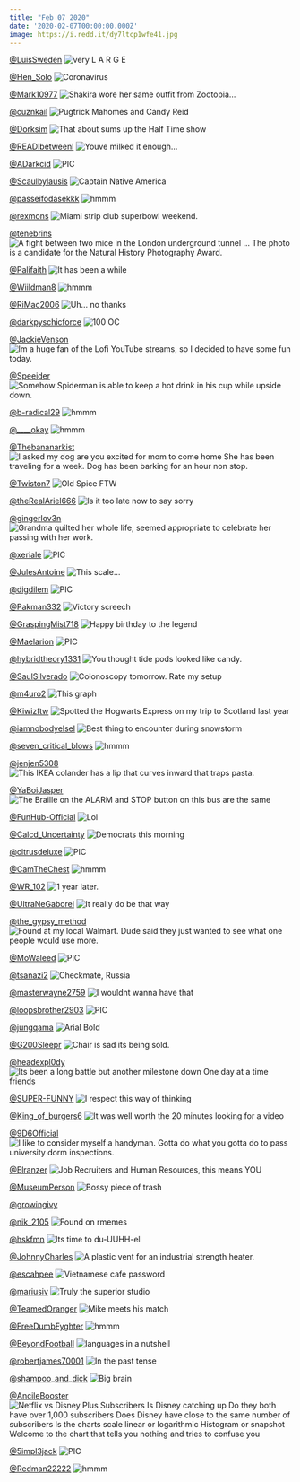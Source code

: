 ```yaml
---
title: "Feb 07 2020"
date: '2020-02-07T00:00:00.000Z'
image: https://i.redd.it/dy7ltcp1wfe41.jpg
---
```


<a href="https://www.reddit.com/r/memes/comments/ey563n/very_l_a_r_g_e/">@LuisSweden</a>
<img class="post-img" src="https://i.redd.it/6bx15ds3roe41.jpg" alt="very L A R G E" title="very L A R G E" />


<a href="https://www.reddit.com/r/Funnypics/comments/ex74b5/coronavirus/">@Hen_Solo</a>
<img class="post-img" src="https://i.redd.it/8hipgsy6sbe41.png" alt="Coronavirus" title="Coronavirus" />


<a href="https://www.reddit.com/r/Funnypics/comments/eyet1d/shakira_wore_her_same_outfit_from_zootopia/">@Mark10977</a>
<img class="post-img" src="https://i.redd.it/ns0i4hfk6se41.jpg" alt="Shakira wore her same outfit from Zootopia..." title="Shakira wore her same outfit from Zootopia..." />


<a href="https://www.reddit.com/r/Funnypics/comments/eywj87/pugtrick_mahomes_and_candy_reid/">@cuznkail</a>
<img class="post-img" src="https://i.redd.it/wiwj1256wye41.jpg" alt="Pugtrick Mahomes and Candy Reid" title="Pugtrick Mahomes and Candy Reid" />


<a href="https://www.reddit.com/r/funny/comments/exyzko/that_about_sums_up_the_half_time_show/">@Dorksim</a>
<img class="post-img" src="https://i.imgur.com/TSdPSo6.jpg" alt="That about sums up the Half Time show" title="That about sums up the Half Time show" />


<a href="https://www.reddit.com/r/AdviceAnimals/comments/exxuw3/youve_milked_it_enough/">@READlbetweenl</a>
<img class="post-img" src="https://i.redd.it/s25k7087nle41.jpg" alt="Youve milked it enough..." title="Youve milked it enough..." />


<a href="https://www.reddit.com/r/nocontextpics/comments/eynzbp/pic/">@ADarkcid</a>
<img class="post-img" src="https://i.redd.it/9078rorntve41.jpg" alt="PIC" title="PIC" />


<a href="https://www.reddit.com/r/pics/comments/eyv1df/captain_native_america/">@Scaulbylausis</a>
<img class="post-img" src="https://i.imgur.com/Oy2G58t.jpg" alt="Captain Native America" title="Captain Native America" />


<a href="https://www.reddit.com/r/hmmm/comments/eyc5sy/hmmm/">@passeifodasekkk</a>
<img class="post-img" src="https://i.redd.it/v1ozrr7qdre41.png" alt="hmmm" title="hmmm" />


<a href="https://www.reddit.com/r/pics/comments/ez8suj/miami_strip_club_superbowl_weekend/">@rexmons</a>
<img class="post-img" src="https://i.redd.it/lypu9rq4m3f41.jpg" alt="Miami strip club superbowl weekend." title="Miami strip club superbowl weekend." />


<a href="https://www.reddit.com/r/pics/comments/ex4bkd/a_fight_between_two_mice_in_the_london/">@tenebrins</a>
<img class="post-img" src="https://imgur.com/rzIS27V.jpg" alt="A fight between two mice in the London underground tunnel ... The photo is a candidate for the Natural History Photography Award." title="A fight between two mice in the London underground tunnel ... The photo is a candidate for the Natural History Photography Award." />


<a href="https://www.reddit.com/r/AdviceAnimals/comments/ewwps8/it_has_been_a_while/">@Palifaith</a>
<img class="post-img" src="https://i.redd.it/brm8u9u347e41.jpg" alt="It has been a while" title="It has been a while" />


<a href="https://www.reddit.com/r/hmmm/comments/eywzn3/hmmm/">@Wiildman8</a>
<img class="post-img" src="https://i.redd.it/2cexy7bb1ze41.jpg" alt="hmmm" title="hmmm" />


<a href="https://www.reddit.com/r/funnysigns/comments/ewv4or/uh_no_thanks/">@RiMac2006</a>
<img class="post-img" src="https://i.redd.it/xzz5q8ikk6e41.jpg" alt="Uh... no thanks" title="Uh... no thanks" />


<a href="https://www.reddit.com/r/funnysigns/comments/eyjmgn/100_oc/">@darkpyschicforce</a>
<img class="post-img" src="https://i.redd.it/rac08wurtte41.jpg" alt="100 OC" title="100 OC" />


<a href="https://www.reddit.com/r/pics/comments/exght7/im_a_huge_fan_of_the_lofi_youtube_streams_so_i/">@JackieVenson</a>
<img class="post-img" src="https://i.redd.it/n7clxgszyee41.jpg" alt="Im a huge fan of the Lofi YouTube streams, so I decided to have some fun today." title="Im a huge fan of the Lofi YouTube streams, so I decided to have some fun today." />


<a href="https://www.reddit.com/r/CrappyDesign/comments/eyxof1/somehow_spiderman_is_able_to_keep_a_hot_drink_in/">@Speeider</a>
<img class="post-img" src="https://i.redd.it/a2lvmvxv8ze41.jpg" alt="Somehow Spiderman is able to keep a hot drink in his cup while upside down." title="Somehow Spiderman is able to keep a hot drink in his cup while upside down." />


<a href="https://www.reddit.com/r/hmmm/comments/ex309j/hmmm/">@b-radical29</a>
<img class="post-img" src="https://i.redd.it/mzj9enupt9e41.jpg" alt="hmmm" title="hmmm" />


<a href="https://www.reddit.com/r/hmmm/comments/excmhs/hmmm/">@____okay</a>
<img class="post-img" src="https://i.redd.it/rdps9fvnnde41.jpg" alt="hmmm" title="hmmm" />


<a href="https://www.reddit.com/r/AdviceAnimals/comments/eywq2z/i_asked_my_dog_are_you_excited_for_mom_to_come/">@Thebananarkist</a>
<img class="post-img" src="https://i.redd.it/d90gqnvcyye41.jpg" alt="I asked my dog are you excited for mom to come home She has been traveling for a week. Dog has been barking for an hour non stop." title="I asked my dog are you excited for mom to come home She has been traveling for a week. Dog has been barking for an hour non stop." />


<a href="https://www.reddit.com/r/funnysigns/comments/ex72re/old_spice_ftw/">@Twiston7</a>
<img class="post-img" src="https://i.redd.it/x8x18utto6d41.jpg" alt="Old Spice FTW" title="Old Spice FTW" />


<a href="https://www.reddit.com/r/AdviceAnimals/comments/ewo2bo/is_it_too_late_now_to_say_sorry/">@theRealAriel666</a>
<img class="post-img" src="https://i.redd.it/ioly9k0v24e41.jpg" alt="Is it too late now to say sorry" title="Is it too late now to say sorry" />


<a href="https://www.reddit.com/r/pics/comments/ex9pn9/grandma_quilted_her_whole_life_seemed_appropriate/">@gingerlov3n</a>
<img class="post-img" src="https://i.redd.it/4o9rhl0bnce41.jpg" alt="Grandma quilted her whole life, seemed appropriate to celebrate her passing with her work." title="Grandma quilted her whole life, seemed appropriate to celebrate her passing with her work." />


<a href="https://www.reddit.com/r/nocontextpics/comments/exvrjo/pic/">@xeriale</a>
<img class="post-img" src="https://i.redd.it/l1lsbzenyke41.jpg" alt="PIC" title="PIC" />


<a href="https://www.reddit.com/r/CrappyDesign/comments/eyb9g1/this_scale/">@JulesAntoine</a>
<img class="post-img" src="https://i.redd.it/6iv7laaj3re41.jpg" alt="This scale..." title="This scale..." />


<a href="https://www.reddit.com/r/nocontextpics/comments/exk4q1/pic/">@digdilem</a>
<img class="post-img" src="https://i.redd.it/tt327f5scge41.jpg" alt="PIC" title="PIC" />


<a href="https://www.reddit.com/r/memes/comments/exyzfa/victory_screech/">@Pakman332</a>
<img class="post-img" src="https://i.imgur.com/UVQYz7W.jpg" alt="Victory screech" title="Victory screech" />


<a href="https://www.reddit.com/r/pics/comments/exyzxq/happy_birthday_to_the_legend/">@GraspingMist718</a>
<img class="post-img" src="https://i.redd.it/kryj4cql2me41.jpg" alt="Happy birthday to the legend" title="Happy birthday to the legend" />


<a href="https://www.reddit.com/r/nocontextpics/comments/ex8mr4/pic/">@Maelarion</a>
<img class="post-img" src="https://i.imgur.com/FSwtmDN.jpg" alt="PIC" title="PIC" />


<a href="https://www.reddit.com/r/CrappyDesign/comments/ezd44k/you_thought_tide_pods_looked_like_candy/">@hybridtheory1331</a>
<img class="post-img" src="https://i.redd.it/oxcl5o4h55f41.jpg" alt="You thought tide pods looked like candy." title="You thought tide pods looked like candy." />


<a href="https://www.reddit.com/r/funny/comments/eweta7/colonoscopy_tomorrow_rate_my_setup/">@SaulSilverado</a>
<img class="post-img" src="https://i.redd.it/tznsc3vr50e41.jpg" alt="Colonoscopy tomorrow. Rate my setup" title="Colonoscopy tomorrow. Rate my setup" />


<a href="https://www.reddit.com/r/CrappyDesign/comments/ey2jq6/this_graph/">@m4uro2</a>
<img class="post-img" src="https://i.redd.it/5tdj4c41hne41.jpg" alt="This graph" title="This graph" />


<a href="https://www.reddit.com/r/pics/comments/exln51/spotted_the_hogwarts_express_on_my_trip_to/">@Kiwizftw</a>
<img class="post-img" src="https://i.redd.it/3p6500yf3he41.jpg" alt="Spotted the Hogwarts Express on my trip to Scotland last year" title="Spotted the Hogwarts Express on my trip to Scotland last year" />


<a href="https://www.reddit.com/r/Eyebleach/comments/ewnk7p/best_thing_to_encounter_during_snowstorm/">@iamnobodyelsel</a>
<img class="post-img" src="https://i.redd.it/u3g24dp1v3e41.jpg" alt="Best thing to encounter during snowstorm" title="Best thing to encounter during snowstorm" />


<a href="https://www.reddit.com/r/hmmm/comments/exnr6c/hmmm/">@seven_critical_blows</a>
<img class="post-img" src="https://imgur.com/AOyFvx1.png" alt="hmmm" title="hmmm" />


<a href="https://www.reddit.com/r/CrappyDesign/comments/exa6p1/this_ikea_colander_has_a_lip_that_curves_inward/">@jenjen5308</a>
<img class="post-img" src="https://i.redd.it/20kfbsv1tce41.jpg" alt="This IKEA colander has a lip that curves inward that traps pasta." title="This IKEA colander has a lip that curves inward that traps pasta." />


<a href="https://www.reddit.com/r/CrappyDesign/comments/ewr64j/the_braille_on_the_alarm_and_stop_button_on_this/">@YaBoiJasper</a>
<img class="post-img" src="https://i.redd.it/pfygweso85e41.jpg" alt="The Braille on the ALARM and STOP button on this bus are the same" title="The Braille on the ALARM and STOP button on this bus are the same" />


<a href="https://www.reddit.com/r/Funnypics/comments/ez5yl0/lol/">@FunHub-Official</a>
<img class="post-img" src="https://i.redd.it/gku3gigr72f41.jpg" alt="Lol" title="Lol" />


<a href="https://www.reddit.com/r/AdviceAnimals/comments/ezqy2h/democrats_this_morning/">@Calcd_Uncertainty</a>
<img class="post-img" src="https://i.imgur.com/QrBuhlG.jpg" alt="Democrats this morning" title="Democrats this morning" />


<a href="https://www.reddit.com/r/nocontextpics/comments/ez18o9/pic/">@citrusdeluxe</a>
<img class="post-img" src="https://i.redd.it/4jbybp09e0f41.jpg" alt="PIC" title="PIC" />


<a href="https://www.reddit.com/r/hmmm/comments/ezqfyo/hmmm/">@CamTheChest</a>
<img class="post-img" src="https://i.redd.it/uv5f3r9m4af41.jpg" alt="hmmm" title="hmmm" />


<a href="https://www.reddit.com/r/Eyebleach/comments/ewvn5u/1_year_later/">@WR_102</a>
<img class="post-img" src="https://i.redd.it/8k7v5wjtq6e41.jpg" alt="1 year later." title="1 year later." />


<a href="https://www.reddit.com/r/memes/comments/ey3blz/it_really_do_be_that_way/">@UltraNeGaborel</a>
<img class="post-img" src="https://i.redd.it/431j612jtne41.jpg" alt="It really do be that way" title="It really do be that way" />


<a href="https://www.reddit.com/r/funnysigns/comments/ewg4si/found_at_my_local_walmart_dude_said_they_just/">@the_gypsy_method</a>
<img class="post-img" src="https://i.redd.it/5d8t66hfl0e41.jpg" alt="Found at my local Walmart. Dude said they just wanted to see what one people would use more." title="Found at my local Walmart. Dude said they just wanted to see what one people would use more." />


<a href="https://www.reddit.com/r/nocontextpics/comments/ezdru1/pic/">@MoWaleed</a>
<img class="post-img" src="https://i.redd.it/vkpanfd1d5f41.jpg" alt="PIC" title="PIC" />


<a href="https://www.reddit.com/r/AdviceAnimals/comments/eymiwy/checkmate_russia/">@tsanazi2</a>
<img class="post-img" src="https://i.memerino.me/uploads/post/image/7178/post20200204-4-1cxe16c.jpg" alt="Checkmate, Russia" title="Checkmate, Russia" />


<a href="https://www.reddit.com/r/memes/comments/ewti5s/i_wouldnt_wanna_have_that/">@masterwayne2759</a>
<img class="post-img" src="https://i.redd.it/mz3722u116e41.jpg" alt="I wouldnt wanna have that" title="I wouldnt wanna have that" />


<a href="https://www.reddit.com/r/nocontextpics/comments/ewnysf/pic/">@loopsbrother2903</a>
<img class="post-img" src="https://i.redd.it/b6xtchvd14e41.jpg" alt="PIC" title="PIC" />


<a href="https://www.reddit.com/r/funnysigns/comments/exlb8j/arial_bold/">@jungqama</a>
<img class="post-img" src="https://i.redd.it/5nzjw40sxge41.jpg" alt="Arial Bold" title="Arial Bold" />


<a href="https://www.reddit.com/r/Funnypics/comments/exzi46/chair_is_sad_its_being_sold/">@G200Sleepr</a>
<img class="post-img" src="https://i.redd.it/tbyfz03f9me41.jpg" alt="Chair is sad its being sold." title="Chair is sad its being sold." />


<a href="https://www.reddit.com/r/AdviceAnimals/comments/eyb3hl/its_been_a_long_battle_but_another_milestone_down/">@headexpl0dy</a>
<img class="post-img" src="https://i.imgur.com/DbGbaBx.jpg" alt="Its been a long battle but another milestone down One day at a time friends" title="Its been a long battle but another milestone down One day at a time friends" />


<a href="https://www.reddit.com/r/funnysigns/comments/exwpg3/i_respect_this_way_of_thinking/">@SUPER-FUNNY</a>
<img class="post-img" src="https://i.redd.it/4fv3un759le41.jpg" alt="I respect this way of thinking" title="I respect this way of thinking" />


<a href="https://www.reddit.com/r/memes/comments/exj1hb/it_was_well_worth_the_20_minutes_looking_for_a/">@King_of_burgers6</a>
<img class="post-img" src="https://i.redd.it/dy7ltcp1wfe41.jpg" alt="It was well worth the 20 minutes looking for a video" title="It was well worth the 20 minutes looking for a video" />


<a href="https://www.reddit.com/r/funny/comments/eyjuk8/i_like_to_consider_myself_a_handyman_gotta_do/">@9D6Official</a>
<img class="post-img" src="https://i.redd.it/mopo6ibywte41.jpg" alt="I like to consider myself a handyman. Gotta do what you gotta do to pass university dorm inspections." title="I like to consider myself a handyman. Gotta do what you gotta do to pass university dorm inspections." />


<a href="https://www.reddit.com/r/AdviceAnimals/comments/ezdk46/job_recruiters_and_human_resources_this_means_you/">@Elranzer</a>
<img class="post-img" src="https://i.imgur.com/aoX8u7j.png" alt="Job Recruiters and Human Resources, this means YOU" title="Job Recruiters and Human Resources, this means YOU" />


<a href="https://www.reddit.com/r/Funnypics/comments/ezn1d2/bossy_piece_of_trash/">@MuseumPerson</a>
<img class="post-img" src="https://i.redd.it/zn4ew59qh8f41.jpg" alt="Bossy piece of trash" title="Bossy piece of trash" />


<a href="https://www.reddit.com/r/funnysigns/comments/ey7vb3/_/">@growingivy</a>
<img class="post-img" src="https://i.redd.it/cu915utvxpe41.jpg" alt="" title="" />


<a href="https://www.reddit.com/r/funnysigns/comments/eyuxu9/found_on_rmemes/">@nik_2105</a>
<img class="post-img" src="https://i.redd.it/lcgbm1tseye41.jpg" alt="Found on rmemes" title="Found on rmemes" />


<a href="https://www.reddit.com/r/Funnypics/comments/exgr07/its_time_to_duuuhhel/">@hskfmn</a>
<img class="post-img" src="https://i.redd.it/1epqauh02fe41.jpg" alt="Its time to du-UUHH-el" title="Its time to du-UUHH-el" />


<a href="https://www.reddit.com/r/CrappyDesign/comments/exs7q3/a_plastic_vent_for_an_industrial_strength_heater/">@JohnnyCharles</a>
<img class="post-img" src="https://i.redd.it/xw9wt0swuje41.jpg" alt="A plastic vent for an industrial strength heater." title="A plastic vent for an industrial strength heater." />


<a href="https://www.reddit.com/r/funny/comments/ewhxp7/vietnamese_cafe_password/">@escahpee</a>
<img class="post-img" src="https://i.redd.it/bb8dx2mf81e41.jpg" alt="Vietnamese cafe password" title="Vietnamese cafe password" />


<a href="https://www.reddit.com/r/memes/comments/extle5/truly_the_superior_studio/">@mariusiv</a>
<img class="post-img" src="https://i.redd.it/vfwfif8iake41.jpg" alt="Truly the superior studio" title="Truly the superior studio" />


<a href="https://www.reddit.com/r/Eyebleach/comments/exgxo5/mike_meets_his_match/">@TeamedOranger</a>
<img class="post-img" src="https://i.imgur.com/vo6s4F4.jpg" alt="Mike meets his match" title="Mike meets his match" />


<a href="https://www.reddit.com/r/hmmm/comments/ez7xpp/hmmm/">@FreeDumbFyghter</a>
<img class="post-img" src="https://i.redd.it/0b2r669b73f41.jpg" alt="hmmm" title="hmmm" />


<a href="https://www.reddit.com/r/memes/comments/ex5yzk/languages_in_a_nutshell/">@BeyondFootball</a>
<img class="post-img" src="https://i.redd.it/j9u89ekcbbe41.png" alt="languages in a nutshell" title="languages in a nutshell" />


<a href="https://www.reddit.com/r/Funnypics/comments/ey72eg/in_the_past_tense/">@robertjames70001</a>
<img class="post-img" src="https://i.redd.it/3rxf750fmpe41.jpg" alt="In the past tense" title="In the past tense" />


<a href="https://www.reddit.com/r/memes/comments/eysyoj/big_brain/">@shampoo_and_dick</a>
<img class="post-img" src="https://i.redd.it/p07bmozzsxe41.jpg" alt="Big brain" title="Big brain" />


<a href="https://www.reddit.com/r/CrappyDesign/comments/eymahv/netflix_vs_disney_plus_subscribers_is_disney/">@AncileBooster</a>
<img class="post-img" src="https://i.redd.it/zslpfv0zvue41.jpg" alt="Netflix vs Disney Plus Subscribers Is Disney catching up Do they both have over 1,000 subscribers Does Disney have close to the same number of subscribers Is the charts scale linear or logarithmic Histogram or snapshot Welcome to the chart that tells you nothing and tries to confuse you" title="Netflix vs Disney Plus Subscribers Is Disney catching up Do they both have over 1,000 subscribers Does Disney have close to the same number of subscribers Is the charts scale linear or logarithmic Histogram or snapshot Welcome to the chart that tells you nothing and tries to confuse you" />


<a href="https://www.reddit.com/r/nocontextpics/comments/ey85yu/pic/">@5impl3jack</a>
<img class="post-img" src="https://i.redd.it/v26wdsqw1qe41.jpg" alt="PIC" title="PIC" />


<a href="https://www.reddit.com/r/hmmm/comments/eymu0u/hmmm/">@Redman22222</a>
<img class="post-img" src="https://i.redd.it/azvwmxav6ve41.jpg" alt="hmmm" title="hmmm" />


